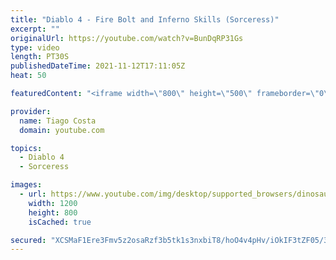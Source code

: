 ```yaml
---
title: "Diablo 4 - Fire Bolt and Inferno Skills (Sorceress)"
excerpt: ""
originalUrl: https://youtube.com/watch?v=BunDqRP31Gs
type: video
length: PT30S
publishedDateTime: 2021-11-12T17:11:05Z
heat: 50

featuredContent: "<iframe width=\"800\" height=\"500\" frameborder=\"0\" src=\"https://www.youtube.com/embed/BunDqRP31Gs\" allow=\"accelerometer; autoplay; encrypted-media; gyroscope; picture-in-picture\" allowfullscreen></iframe>"

provider:
  name: Tiago Costa
  domain: youtube.com

topics:
  - Diablo 4
  - Sorceress

images:
  - url: https://www.youtube.com/img/desktop/supported_browsers/dinosaur.png
    width: 1200
    height: 800
    isCached: true

secured: "XCSMaF1Ere3Fmv5z2osaRzf3b5tk1s3nxbiT8/hoO4v4pHv/iOkIF3tZF05/3GxvnjHo/NiqFTtFS6+1N3hUzAVJjT0MY2GNLI2bxysrTepcdgIkJs1HnGTFeUqKCQdLH81lksyFRDrF/haZ2UJVPOM9S0vtgk/vIbeBWP0LgLrCHlxbUguwxUP6U7xj7KiwSb5tLFGZgYrzC/kT+8pCkjdOGmFebgV9DWAvwqy9D/lHyuWYrC7OfIXN6VieuBwFV1luL77GZxev6o5gqofTjR6MxnOYss/waGIuvd8EC2bAaRYnwmz1fjs712Bv4SDnS9rzY2dTGJtWdCzOXO6lMz3wx//D3ihBphv6GAkwVdZVFbeJbwMI4HuDHF1JJ78+G6Mn0sguuGy2XG9kDet/CTxahZrC6/tDuSuHlaNLWYU=;lCKXNxcJzgbYlEZ8BlupGg=="
---
```


